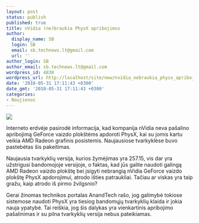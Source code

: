 ```yaml
---
layout: post
status: publish
published: true
title: nVidia (ne)braukia PhysX apribojimus
author:
  display_name: SB
  login: SB
  email: sb.technews.lt@gmail.com
  url: ''
author_login: SB
author_email: sb.technews.lt@gmail.com
wordpress_id: 4838
wordpress_url: http://localhost/site/new/nvidia_nebraukia_physx_apribojimus/
date: '2010-05-31 17:11:43 +0300'
date_gmt: '2010-05-31 17:11:43 +0300'
categories:
- Naujienos
---
```

<div class="imgright"><img src="http://t1.gstatic.com/images?q=tbn:9s8Zc9X04T3adM:http://computerpartsgames.files.wordpress.com/2009/01/nvidia-physx-logo-001.jpg"  /></div>
<p>Interneto erdvėje pasirodė informacija, kad kompanija nVidia neva pašalino apribojimą GeForce vaizdo plokštėms apdoroti PhysX, kai su jomis kartu veikia AMD Radeon grafinis posistemis. Naujausiose tvarkyklėse buvo pastebėtas šis pakeitimas.</p>
<p>Naujausia tvarkyklių versija, kurios žymėjimas yra 257.15, vis dar yra užstrigusi bandomojoje versijoje, o faktas, kad jūs galite naudoti galingą AMD Radeon vaizdo plokštę bei įsigyti nebrangią nVidia GeForce vaizdo plokštę PhysX apdorojimui, atrodo išties patraukliai. Tačiau ar viskas yra taip gražu, kaip atrodo iš pirmo žvilgsnio?</p>
<p>Gerai žinomas technikos portalas AnandTech rašo, jog galimybė tokiose sistemose naudoti PhysX yra tiesiog bandomųjų tvarkyklių klaida ir jokia nauja ypatybė. Tai reiškia, jog šis dalykas yra vienkartinis apribojimo pašalinimas ir su pilna tvarkyklių versija nebus pateikiamas.<br /></p>
